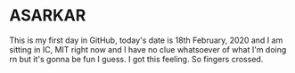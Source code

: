 # ASARKAR

This is my first day in GitHub, today's date is 18th February, 2020 and I am sitting in IC, MIT right now and I have no clue whatsoever of what I'm doing rn but it's gonna be fun I guess. I got this feeling. So fingers crossed. 
